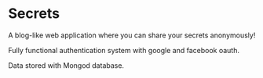 # Secrets
A  blog-like web application where you can share your secrets anonymously!

Fully functional authentication system with google and facebook oauth. 

Data stored with Mongod database.
